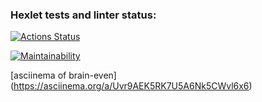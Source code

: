 ### Hexlet tests and linter status:
[![Actions Status](https://github.com/PavelZ94/python-project-49/actions/workflows/hexlet-check.yml/badge.svg)](https://github.com/PavelZ94/python-project-49/actions)

[![Maintainability](https://api.codeclimate.com/v1/badges/663116eda1270bd6ca0b/maintainability)](https://codeclimate.com/github/PavelZ94/python-project-49/maintainability)

[asciinema of brain-even] (https://asciinema.org/a/Uvr9AEK5RK7U5A6Nk5CWvl6x6)
